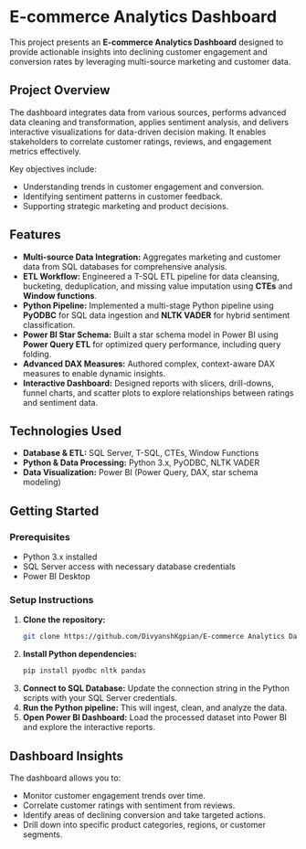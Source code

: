 # E-commerce Analytics Dashboard

This project presents an **E-commerce Analytics Dashboard** designed to provide actionable insights into declining customer engagement and conversion rates by leveraging multi-source marketing and customer data.

## Project Overview

The dashboard integrates data from various sources, performs advanced data cleaning and transformation, applies sentiment analysis, and delivers interactive visualizations for data-driven decision making. It enables stakeholders to correlate customer ratings, reviews, and engagement metrics effectively.

Key objectives include:

- Understanding trends in customer engagement and conversion.
- Identifying sentiment patterns in customer feedback.
- Supporting strategic marketing and product decisions.

## Features

- **Multi-source Data Integration:** Aggregates marketing and customer data from SQL databases for comprehensive analysis.  
- **ETL Workflow:** Engineered a T-SQL ETL pipeline for data cleansing, bucketing, deduplication, and missing value imputation using **CTEs** and **Window functions**.  
- **Python Pipeline:** Implemented a multi-stage Python pipeline using **PyODBC** for SQL data ingestion and **NLTK VADER** for hybrid sentiment classification.  
- **Power BI Star Schema:** Built a star schema model in Power BI using **Power Query ETL** for optimized query performance, including query folding.  
- **Advanced DAX Measures:** Authored complex, context-aware DAX measures to enable dynamic insights.  
- **Interactive Dashboard:** Designed reports with slicers, drill-downs, funnel charts, and scatter plots to explore relationships between ratings and sentiment data.

## Technologies Used

- **Database & ETL:** SQL Server, T-SQL, CTEs, Window Functions  
- **Python & Data Processing:** Python 3.x, PyODBC, NLTK VADER  
- **Data Visualization:** Power BI (Power Query, DAX, star schema modeling)  

## Getting Started

### Prerequisites

- Python 3.x installed
- SQL Server access with necessary database credentials
- Power BI Desktop

### Setup Instructions

1. **Clone the repository:**
    ```bash
    git clone https://github.com/DivyanshKgpian/E-commerce Analytics Dashboard.git
    ```
2. **Install Python dependencies:**
    ```bash
    pip install pyodbc nltk pandas
    ```
3. **Connect to SQL Database:** Update the connection string in the Python scripts with your SQL Server credentials.  
4. **Run the Python pipeline:** This will ingest, clean, and analyze the data.  
5. **Open Power BI Dashboard:** Load the processed dataset into Power BI and explore the interactive reports.

## Dashboard Insights

The dashboard allows you to:

- Monitor customer engagement trends over time.
- Correlate customer ratings with sentiment from reviews.
- Identify areas of declining conversion and take targeted actions.
- Drill down into specific product categories, regions, or customer segments.




